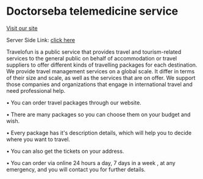 # Doctorseba telemedicine service

[Visit our site](https://travelofun-df17a.web.app/)

Server Side Link: [click here](https://github.com/SifatNiloy/travelofun-server)

Travelofun is  a public service that provides travel and tourism-related services to the general public on behalf of accommodation or travel suppliers to offer different kinds of travelling packages for each destination. We provide travel management services on a global scale. It differ in terms of their size and scale, as well as the services that are on offer. We support those companies and organizations that engage in international travel and need professional help.

• You can order travel packages through our website.

• There are many packages so you can choose them on your budget and wish.

• Every package has it's description details, which will help you to decide where you want to travel.

• You can also get the tickets on your address.

• You can order via online 24 hours a day, 7 days in a week , at any emergency, and you will contact you for further details. 